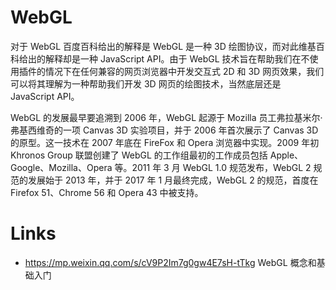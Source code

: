 # WebGL

对于 WebGL 百度百科给出的解释是 WebGL 是一种 3D 绘图协议，而对此维基百科给出的解释却是一种 JavaScript API。由于 WebGL 技术旨在帮助我们在不使用插件的情况下在任何兼容的网页浏览器中开发交互式 2D 和 3D 网页效果，我们可以将其理解为一种帮助我们开发 3D 网页的绘图技术，当然底层还是 JavaScript API。

WebGL 的发展最早要追溯到 2006 年，WebGL 起源于 Mozilla 员工弗拉基米尔·弗基西维奇的一项 Canvas 3D 实验项目，并于 2006 年首次展示了 Canvas 3D 的原型。这一技术在 2007 年底在 FireFox 和 Opera 浏览器中实现。2009 年初 Khronos Group 联盟创建了 WebGL 的工作组最初的工作成员包括 Apple、Google、Mozilla、Opera 等。2011 年 3 月 WebGL 1.0 规范发布，WebGL 2 规范的发展始于 2013 年，并于 2017 年 1 月最终完成，WebGL 2 的规范，首度在 Firefox 51、Chrome 56 和 Opera 43 中被支持。

# Links

- https://mp.weixin.qq.com/s/cV9P2Im7g0gw4E7sH-tTkg WebGL 概念和基础入门